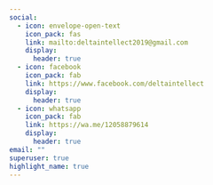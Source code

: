 ```yaml
---
social:
  - icon: envelope-open-text
    icon_pack: fas
    link: mailto:deltaintellect2019@gmail.com
    display:
      header: true
  - icon: facebook
    icon_pack: fab
    link: https://www.facebook.com/deltaintellect
    display:
      header: true
  - icon: whatsapp
    icon_pack: fab
    link: https://wa.me/12058879614
    display:
      header: true
email: ""
superuser: true
highlight_name: true
---
```

